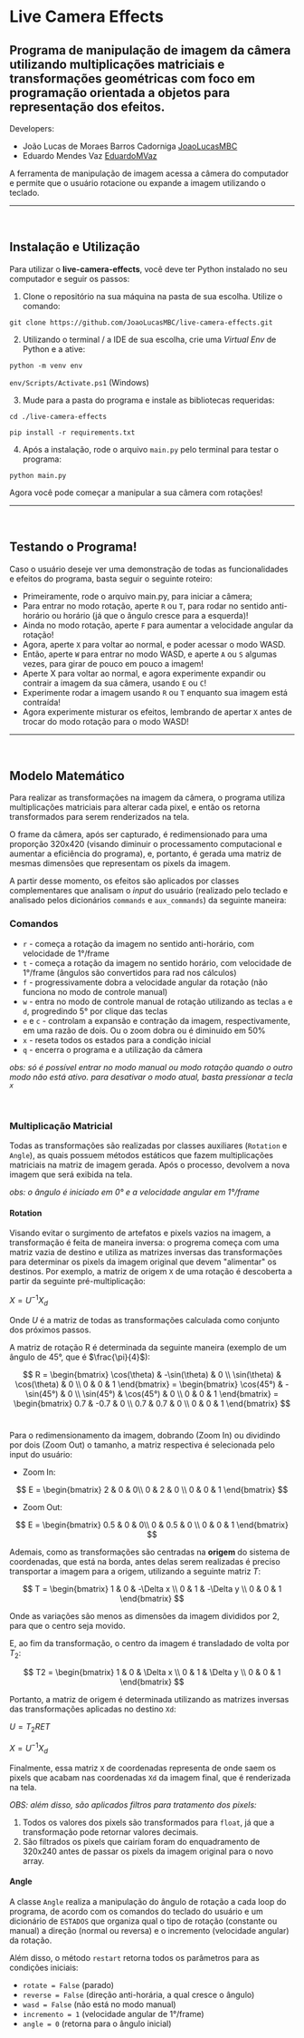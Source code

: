# Live Camera Effects  
## Programa de manipulação de imagem da câmera utilizando multiplicações matriciais e transformações geométricas com foco em programação orientada a objetos para representação dos efeitos.

Developers:

* João Lucas de Moraes Barros Cadorniga [JoaoLucasMBC](https://github.com/JoaoLucasMBC)  
* Eduardo Mendes Vaz [EduardoMVaz](https://github.com/EduardoMVAz)

A ferramenta de manipulação de imagem acessa a câmera do computador e permite que o usuário rotacione ou expande a imagem utilizando o teclado.

---
<br/>

## Instalação e Utilização

Para utilizar o **live-camera-effects**, você deve ter Python instalado no seu computador e seguir os passos:

1. Clone o repositório na sua máquina na pasta de sua escolha. Utilize o comando:

`git clone https://github.com/JoaoLucasMBC/live-camera-effects.git`

2. Utilizando o terminal / a IDE de sua escolha, crie uma *Virtual Env* de Python e a ative:

`python -m venv env`

`env/Scripts/Activate.ps1` (Windows)

3. Mude para a pasta do programa e instale as bibliotecas requeridas:

`cd ./live-camera-effects`

`pip install -r requirements.txt`

4. Após a instalação, rode o arquivo `main.py` pelo terminal para testar o programa:

`python main.py`

Agora você pode começar a manipular a sua câmera com rotações!

---
<br/>

## Testando o Programa!

Caso o usuário deseje ver uma demonstração de todas as funcionalidades e efeitos do programa, basta seguir o seguinte roteiro:

* Primeiramente, rode o arquivo main.py, para iniciar a câmera;
* Para entrar no modo rotação, aperte `R` ou `T`, para rodar no sentido anti-horário ou horário (já que o ângulo cresce para a esquerda)!
* Ainda no modo rotação, aperte `F` para aumentar a velocidade angular da rotação!
* Agora, aperte `X` para voltar ao normal, e poder acessar o modo WASD.
* Então, aperte `W` para entrar no modo WASD, e aperte `A` ou `S` algumas vezes, para girar de pouco em pouco a imagem!
* Aperte X para voltar ao normal, e agora experimente expandir ou contrair a imagem da sua câmera, usando `E` ou `C`!
* Experimente rodar a imagem usando `R` ou `T` enquanto sua imagem está contraída!
* Agora experimente misturar os efeitos, lembrando de apertar `X` antes de trocar do modo rotação para o modo WASD!

---
<br/>

## Modelo Matemático

Para realizar as transformações na imagem da câmera, o programa utiliza multiplicações matriciais para alterar cada pixel, e então os retorna transformados para serem renderizados na tela.

O frame da câmera, após ser capturado, é redimensionado para uma proporção 320x420 (visando diminuir o processamento computacional e aumentar a eficiência do programa), e, portanto, é gerada uma matriz de mesmas dimensões que representam os pixels da imagem.

A partir desse momento, os efeitos são aplicados por classes complementares que analisam o *input* do usuário (realizado pelo teclado e analisado pelos dicionários `commands` e `aux_commands`) da seguinte maneira:


### Comandos

* `r` - começa a rotação da imagem no sentido anti-horário, com velocidade de 1°/frame  
* `t` - começa a rotação da imagem no sentido horário, com velocidade de 1°/frame (ângulos são convertidos para rad nos cálculos)  
* `f` - progressivamente dobra a velocidade angular da rotação (não funciona no modo de controle manual)
* `w` - entra no modo de controle manual de rotação utilizando as teclas `a` e `d`, progredindo 5° por clique das teclas
* `e` e `c` - controlam a expansão e contração da imagem, respectivamente, em uma razão de dois. Ou o zoom dobra ou é diminuido em 50%  
* `x` - reseta todos os estados para a condição inicial
* `q` - encerra o programa e a utilização da câmera  

*obs: só é possível entrar no modo manual ou modo rotação quando o outro modo não está ativo. para desativar o modo atual, basta pressionar a tecla `x`*

<br/>

### Multiplicação Matricial

Todas as transformações são realizadas por classes auxiliares (`Rotation` e `Angle`), as quais possuem métodos estáticos que fazem multiplicações matriciais na matriz de imagem gerada. Após o processo, devolvem a nova imagem que será exibida na tela. 

*obs: o ângulo é iniciado em 0° e a velocidade angular em 1°/frame*

#### Rotation

Visando evitar o surgimento de artefatos e pixels vazios na imagem, a transformação é feita de maneira inversa: o progrema começa com uma matriz vazia de destino e utiliza as matrizes inversas das transformações para determinar os pixels da imagem original que devem "alimentar" os destinos. Por exemplo, a matriz de origem `X` de uma rotação é descoberta a partir da seguinte pré-multiplicação:  

$X = U^{-1} X_d$

Onde $U$ é a matriz de todas as transformações calculada como conjunto dos próximos passos.

A matriz de rotação R é determinada da seguinte maneira (exemplo de um ângulo de 45°, que é $\frac{\pi}{4}$):

$$
R = 
\begin{bmatrix}
    \cos(\theta) & -\sin(\theta) & 0 \\
    \sin(\theta) & \cos(\theta) & 0 \\
    0 & 0 & 1
\end{bmatrix} = 
\begin{bmatrix}
    \cos(45°) & -\sin(45°) & 0 \\
    \sin(45°) & \cos(45°) & 0 \\
    0 & 0 & 1
\end{bmatrix} = 
\begin{bmatrix}
    0.7 & -0.7 & 0 \\
    0.7 & 0.7 & 0 \\
    0 & 0 & 1
\end{bmatrix}
$$
<br/>

Para o redimensionamento da imagem, dobrando (Zoom In) ou dividindo por dois (Zoom Out) o tamanho, a matriz respectiva é selecionada pelo input do usuário:

* Zoom In: 

$$
E = \begin{bmatrix}
    2 & 0 & 0\\
    0 & 2 & 0 \\
    0 & 0 & 1
\end{bmatrix}
$$

* Zoom Out: 

$$
E = \begin{bmatrix}
    0.5 & 0 & 0\\
    0 & 0.5 & 0 \\
    0 & 0 & 1
\end{bmatrix}
$$

Ademais, como as transformações são centradas na **origem** do sistema de coordenadas, que está na borda, antes delas serem realizadas é preciso transportar a imagem para a origem, utilizando a seguinte matriz $T$:

$$
T = \begin{bmatrix}
    1 & 0 & -\Delta x \\
    0 & 1 & -\Delta y \\
    0 & 0 & 1
\end{bmatrix}
$$ 

Onde as variações são menos as dimensões da imagem divididos por 2, para que o centro seja movido. 

E, ao fim da transformação, o centro da imagem é transladado de volta por $T_2$:

$$
T2 = \begin{bmatrix}
    1 & 0 & \Delta x \\
    0 & 1 & \Delta y \\
    0 & 0 & 1
\end{bmatrix}
$$

Portanto, a matriz de origem é determinada utilizando as matrizes inversas das transformações aplicadas no destino `Xd`:

$U = T_2 R E T$

$X = U^{-1} X_d$

Finalmente, essa matriz `X` de coordenadas representa de onde saem os pixels que acabam nas coordenadas `Xd` da imagem final, que é renderizada na tela.

*OBS: além disso, são aplicados filtros para tratamento dos pixels:*

1. Todos os valores dos pixels são transformados para `float`, já que a transformação pode retornar valores decimais.  
2. São filtrados os pixels que cairíam foram do enquadramento de 320x240 antes de passar os pixels da imagem original para o novo array. 

#### Angle

A classe `Angle` realiza a manipulação do ângulo de rotação a cada loop do programa, de acordo com os comandos do teclado do usuário e um dicionário de `ESTADOS` que organiza qual o tipo de rotação (constante ou manual) a direção (normal ou reversa) e o incremento (velocidade angular) da rotação. 

Além disso, o método `restart` retorna todos os parâmetros para as condições iniciais:

* `rotate = False` (parado)  
* `reverse = False` (direção anti-horária, a qual cresce o ângulo)  
* `wasd = False` (não está no modo manual)  
* `incremento = 1` (velocidade angular de 1°/frame)
* `angle = 0` (retorna para o ângulo inicial)
